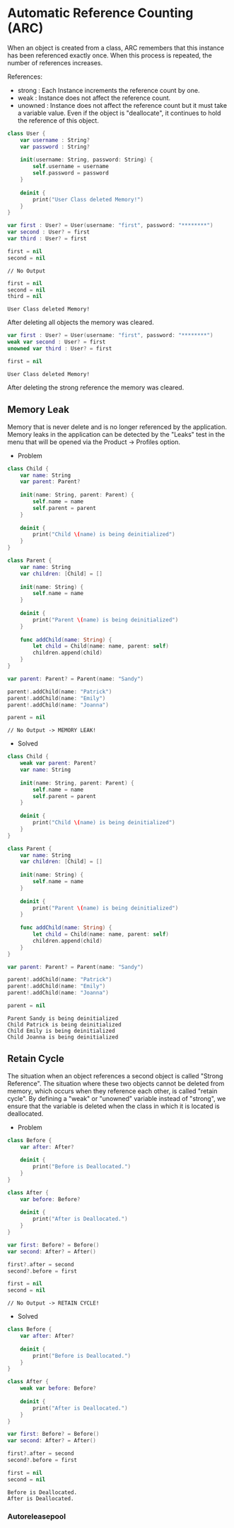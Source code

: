 # Automatic Reference Counting (ARC)
When an object is created from a class, ARC remembers that this instance has been referenced exactly once. When this process is repeated, the number of references increases.

References:
- strong : Each Instance increments the reference count by one.
- weak : Instance does not affect the reference count.
- unowned : Instance does not affect the reference count but it must take a variable value. Even if the object is "deallocate", it continues to hold the reference of this object.

```swift
class User {
    var username : String?
    var password : String?
    
    init(username: String, password: String) {
        self.username = username
        self.password = password
    }
    
    deinit {
        print("User Class deleted Memory!")
    }
}
```

```swift
var first : User? = User(username: "first", password: "********")
var second : User? = first
var third : User? = first
```
```swift
first = nil
second = nil
```
```
// No Output
```

```swift
first = nil
second = nil
third = nil
```
```
User Class deleted Memory!
```
After deleting all objects the memory was cleared.

```swift
var first : User? = User(username: "first", password: "********")
weak var second : User? = first
unowned var third : User? = first
```
```swift
first = nil
```
```
User Class deleted Memory!
```
After deleting the strong reference the memory was cleared.

## Memory Leak 
Memory that is never delete and is no longer referenced by the application. Memory leaks in the application can be detected by the "Leaks" test in the menu that will be opened via the Product -> Profiles option.

- Problem
```swift
class Child {
    var name: String
    var parent: Parent?
    
    init(name: String, parent: Parent) {
        self.name = name
        self.parent = parent
    }
  
    deinit {
        print("Child \(name) is being deinitialized")
    }
}

class Parent {
    var name: String
    var children: [Child] = []
  
    init(name: String) {
        self.name = name
    }
    
    deinit {
        print("Parent \(name) is being deinitialized")
    }
    
    func addChild(name: String) {
        let child = Child(name: name, parent: self)
        children.append(child)
    }
}

var parent: Parent? = Parent(name: "Sandy")

parent!.addChild(name: "Patrick")
parent!.addChild(name: "Emily")
parent!.addChild(name: "Joanna")

parent = nil
```
```
// No Output -> MEMORY LEAK!
```

- Solved
```swift
class Child {
    weak var parent: Parent?
    var name: String
  
    init(name: String, parent: Parent) {
        self.name = name
        self.parent = parent
    }
  
    deinit {
        print("Child \(name) is being deinitialized")
    }
}

class Parent {
    var name: String
    var children: [Child] = []
  
    init(name: String) {
        self.name = name
    }
    
    deinit {
        print("Parent \(name) is being deinitialized")
    }
    
    func addChild(name: String) {
        let child = Child(name: name, parent: self)
        children.append(child)
    }
}

var parent: Parent? = Parent(name: "Sandy")

parent!.addChild(name: "Patrick")
parent!.addChild(name: "Emily")
parent!.addChild(name: "Joanna")

parent = nil
```
```
Parent Sandy is being deinitialized
Child Patrick is being deinitialized
Child Emily is being deinitialized
Child Joanna is being deinitialized
```

## Retain Cycle
The situation when an object references a second object is called "Strong Reference". The situation where these two objects cannot be deleted from memory, which occurs when they reference each other, is called "retain cycle". By defining a "weak" or "unowned" variable instead of "strong", we ensure that the variable is deleted when the class in which it is located is deallocated.

- Problem
```swift
class Before {
    var after: After?
    
    deinit {
        print("Before is Deallocated.")
    }
}

class After {
    var before: Before?
    
    deinit {
        print("After is Deallocated.")
    }
}

var first: Before? = Before()
var second: After? = After()

first?.after = second
second?.before = first

first = nil
second = nil
```
```
// No Output -> RETAIN CYCLE!
```

- Solved
```swift
class Before {
    var after: After?
    
    deinit {
        print("Before is Deallocated.")
    }
}

class After {
    weak var before: Before?
    
    deinit {
        print("After is Deallocated.")
    }
}

var first: Before? = Before()
var second: After? = After()

first?.after = second
second?.before = first

first = nil
second = nil
```
```
Before is Deallocated.
After is Deallocated.
```

### Autoreleasepool 
```swift
```
